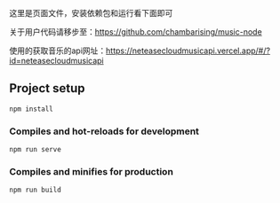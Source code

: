 这里是页面文件，安装依赖包和运行看下面即可

关于用户代码请移步至：https://github.com/chambarising/music-node

使用的获取音乐的api网址：https://neteasecloudmusicapi.vercel.app/#/?id=neteasecloudmusicapi


## Project setup
```
npm install
```

### Compiles and hot-reloads for development
```
npm run serve
```

### Compiles and minifies for production
```
npm run build
```

